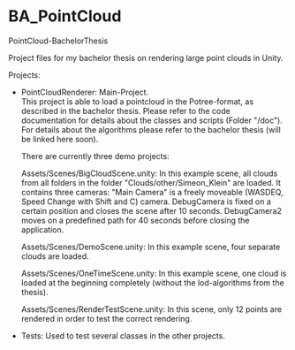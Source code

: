 # BA_PointCloud
PointCloud-BachelorThesis

Project files for my bachelor thesis on rendering large point clouds in Unity.

Projects:
* PointCloudRenderer: Main-Project.  
	This project is able to load a pointcloud in the Potree-format, as described in the bachelor thesis.
	Please refer to the code documentation for details about the classes and scripts (Folder "/doc").
	For details about the algorithms please refer to the bachelor thesis (will be linked here soon).
	
	There are currently three demo projects:
	
	Assets/Scenes/BigCloudScene.unity:
		In this example scene, all clouds from all folders in the folder "Clouds/other/Simeon_Klein" are loaded.
		It contains three cameras: "Main Camera" is a freely moveable (WASDEQ, Speed Change with Shift and C) camera. DebugCamera is fixed on a certain position and closes the scene after 10 seconds.
		DebugCamera2 moves on a predefined path for 40 seconds before closing the application.
	
	Assets/Scenes/DemoScene.unity:
		In this example scene, four separate clouds are loaded.
	
	Assets/Scenes/OneTimeScene.unity:
		In this example scene, one cloud is loaded at the beginning completely (without the lod-algorithms from the thesis).
		
	Assets/Scenes/RenderTestScene.unity:
		In this scene, only 12 points are rendered in order to test the correct rendering.
	  
* Tests: Used to test several classes in the other projects.